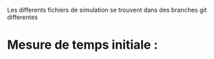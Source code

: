 Les differents fichiers de simulation se trouvent dans des branches git differentes

# Mesure de temps initiale :

